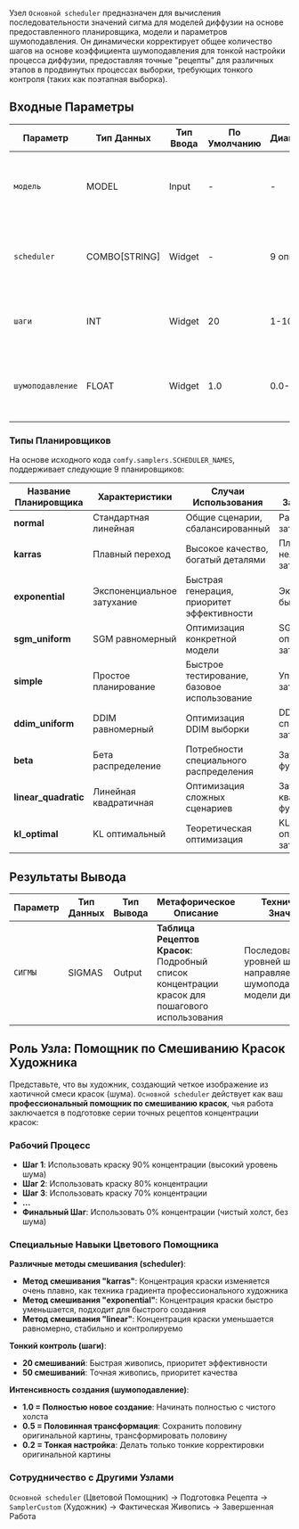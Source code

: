 Узел `Основной scheduler` предназначен для вычисления последовательности значений сигма для моделей диффузии на основе предоставленного планировщика, модели и параметров шумоподавления. Он динамически корректирует общее количество шагов на основе коэффициента шумоподавления для тонкой настройки процесса диффузии, предоставляя точные "рецепты" для различных этапов в продвинутых процессах выборки, требующих тонкого контроля (таких как поэтапная выборка).

## Входные Параметры

| Параметр          | Тип Данных    | Тип Ввода | По Умолчанию | Диапазон | Метафорическое Описание      | Техническое Назначение       |
| --------------- | ------------- | --------- | ------------ | -------- | ---------------------------- | ---------------------------- |
| `модель`        | MODEL         | Input     | -            | -        | **Тип Холста**: Разные материалы холста требуют разных формул красок | Объект модели диффузии, определяет основу расчета сигма |
| `scheduler`     | COMBO[STRING] | Widget    | -            | 9 опций  | **Техника Смешивания**: Выбор изменения концентрации краски | Алгоритм планирования, контролирует режим затухания шума |
| `шаги`          | INT           | Widget    | 20           | 1-10000  | **Количество Смешиваний**: Разница точности между 20 и 50 смешиваниями | Шаги выборки, влияет на качество и скорость генерации |
| `шумоподавление`| FLOAT         | Widget    | 1.0          | 0.0-1.0  | **Интенсивность Создания**: Уровень контроля от тонкой настройки до перерисовки | Сила шумоподавления, поддерживает сценарии частичной перерисовки |

### Типы Планировщиков

На основе исходного кода `comfy.samplers.SCHEDULER_NAMES`, поддерживает следующие 9 планировщиков:

| Название Планировщика | Характеристики             | Случаи Использования                        | Паттерн Затухания Шума                    |
| --------------------- | -------------------------- | ------------------------------------------- | ----------------------------------------- |
| **normal**            | Стандартная линейная       | Общие сценарии, сбалансированный            | Равномерное затухание                     |
| **karras**            | Плавный переход            | Высокое качество, богатый деталями          | Плавное нелинейное затухание              |
| **exponential**       | Экспоненциальное затухание | Быстрая генерация, приоритет эффективности  | Экспоненциальное быстрое затухание        |
| **sgm_uniform**       | SGM равномерный            | Оптимизация конкретной модели               | SGM оптимизированное затухание            |
| **simple**            | Простое планирование       | Быстрое тестирование, базовое использование | Упрощенное затухание                      |
| **ddim_uniform**      | DDIM равномерный           | Оптимизация DDIM выборки                    | DDIM специфическое затухание              |
| **beta**              | Бета распределение         | Потребности специального распределения      | Затухание бета функции                    |
| **linear_quadratic**  | Линейная квадратичная      | Оптимизация сложных сценариев               | Затухание квадратичной функции            |
| **kl_optimal**        | KL оптимальный             | Теоретическая оптимизация                   | KL дивергенция оптимизированное затухание |

## Результаты Вывода

| Параметр | Тип Данных | Тип Вывода | Метафорическое Описание        | Техническое Значение           |
| -------- | ---------- | ---------- | ------------------------------ | ------------------------------ |
| `СИГМЫ`  | SIGMAS     | Output     | **Таблица Рецептов Красок**: Подробный список концентрации красок для пошагового использования | Последовательность уровней шума, направляет процесс шумоподавления модели диффузии |


## Роль Узла: Помощник по Смешиванию Красок Художника

Представьте, что вы художник, создающий четкое изображение из хаотичной смеси красок (шума). `Основной scheduler` действует как ваш **профессиональный помощник по смешиванию красок**, чья работа заключается в подготовке серии точных рецептов концентрации красок:

### Рабочий Процесс
- **Шаг 1**: Использовать краску 90% концентрации (высокий уровень шума)
- **Шаг 2**: Использовать краску 80% концентрации  
- **Шаг 3**: Использовать краску 70% концентрации
- **...**
- **Финальный Шаг**: Использовать 0% концентрации (чистый холст, без шума)

### Специальные Навыки Цветового Помощника

**Различные методы смешивания (scheduler)**:
- **Метод смешивания "karras"**: Концентрация краски изменяется очень плавно, как техника градиента профессионального художника
- **Метод смешивания "exponential"**: Концентрация краски быстро уменьшается, подходит для быстрого создания
- **Метод смешивания "linear"**: Концентрация краски уменьшается равномерно, стабильно и контролируемо

**Тонкий контроль (шаги)**:
- **20 смешиваний**: Быстрая живопись, приоритет эффективности
- **50 смешиваний**: Точная живопись, приоритет качества

**Интенсивность создания (шумоподавление)**:
- **1.0 = Полностью новое создание**: Начинать полностью с чистого холста
- **0.5 = Половинная трансформация**: Сохранить половину оригинальной картины, трансформировать половину
- **0.2 = Тонкая настройка**: Делать только тонкие корректировки оригинальной картины

### Сотрудничество с Другими Узлами
`Основной scheduler` (Цветовой Помощник) → Подготовка Рецепта → `SamplerCustom` (Художник) → Фактическая Живопись → Завершенная Работа
